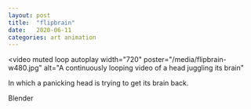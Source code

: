 ```yaml
---
layout: post
title:  "flipbrain"
date:   2020-06-11
categories: art animation
---
```


<video
  muted loop autoplay
  width="720"
  poster="/media/flipbrain-w480.jpg"
  alt="A continuously looping video of a head juggling its brain"
>
  <source src="/media/flipbrain-w480.webm" type="video/webm">
  <source src="/media/flipbrain-w480.mp4" type="video/mp4">
</video>

In which a panicking head is trying to get its brain back.

Blender
